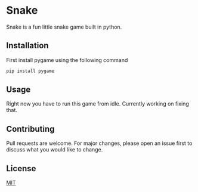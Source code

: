# Snake

Snake is a fun little snake game built in python.  

## Installation

First install pygame using the following command

```bash
pip install pygame
```

## Usage

Right now you have to run this game from idle.  Currently working on fixing that.

## Contributing
Pull requests are welcome. For major changes, please open an issue first to discuss what you would like to change.

## License
[MIT](https://choosealicense.com/licenses/mit/)
